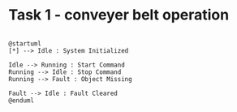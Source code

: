 # Task 1 - conveyer belt operation

```plantuml

@startuml
[*] --> Idle : System Initialized

Idle --> Running : Start Command
Running --> Idle : Stop Command
Running --> Fault : Object Missing

Fault --> Idle : Fault Cleared
@enduml